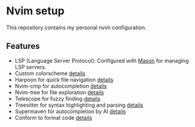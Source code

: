 # Nvim setup

This repository contains my personal nvim configuration.

## Features

* LSP (Language Server Protocol): Configured with [Mason](https://github.com/williamboman/mason.nvim) for managing LSP servers.
* Custom colorscheme [details](https://github.com/projekt0n/github-nvim-theme)
* Harpoon for quick file navigation [details](https://github.com/ThePrimeagen/harpoon/tree/harpoon2)
* Nvim-cmp for autocompletion [details](https://github.com/hrsh7th/nvim-cmp)
* Nvim-tree for file exploration [details](https://github.com/nvim-tree/nvim-tree.lua)
* Telescope for fuzzy finding [details](https://github.com/nvim-telescope/telescope.nvim)
* Treesitter for syntax highlighting and parsing [details](https://github.com/nvim-treesitter/nvim-treesitter)
* Supermaven for autocompletion by AI [details](https://github.com/supermaven-inc/supermaven-nvim)
* Conform to format code [details](https://github.com/stevearc/conform.nvim)
